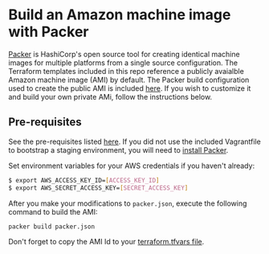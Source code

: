 # Build an Amazon machine image with Packer

[Packer](https://www.packer.io/intro/index.html) is HashiCorp's open source tool 
for creating identical machine images for multiple platforms from a single 
source configuration. The Terraform templates included in this repo reference a 
publicly avaialble Amazon machine image (AMI) by default. The Packer build 
configuration used to create the public AMI is included [here](./packer.json). 
If you wish to customize it and build your own private AMi, follow the 
instructions below.

## Pre-requisites

See the pre-requisites listed [here](../../README.md). If you did not use the 
included Vagrantfile to bootstrap a staging environment, you will need to 
[install Packer](https://www.packer.io/intro/getting-started/install.html).

Set environment variables for your AWS credentials if you haven't already:

```bash
$ export AWS_ACCESS_KEY_ID=[ACCESS_KEY_ID]
$ export AWS_SECRET_ACCESS_KEY=[SECRET_ACCESS_KEY]
```

After you make your modifications to `packer.json`, execute the following 
command to build the AMI:

```bash
packer build packer.json
```

Don't forget to copy the AMI Id to your [terraform.tfvars file](../env/us-east/terraform.tfvars).

